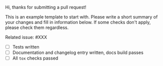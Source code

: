 Hi, thanks for submitting a pull request!

This is an example template to start with.
Please write a short summary of your changes and fill in information below.
If some checks don't apply, please check them regardless.

Related issue: #XXX

- [ ] Tests written
- [ ] Documentation and changelog entry written, docs build passes
- [ ] All `tox` checks passed
